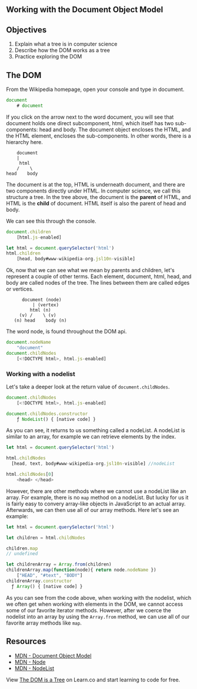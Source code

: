 Working with the Document Object Model
---

## Objectives

1. Explain what a tree is in computer science
2. Describe how the DOM works as a tree
3. Practice exploring the DOM

## The DOM

From the Wikipedia homepage, open your console and type in document.  

```javascript
document
	# document
```

If you click on the arrow next to the word document, you will see that document holds one direct subcomponent, html, which itself has two sub-components: head and body.  The document object encloses the HTML, and the HTML element, encloses the sub-components.  In other words, there is a hierarchy here.   

``` shell
	document
  	|
 	 html
	/    \
head    body
```

The document is at the top, HTML is underneath document, and there are two components directly under HTML.  In computer science, we call this structure a tree.  In the tree above, the document is the **parent** of HTML, and HTML is the **child** of document.  HTML itself is also the parent of head and body.    

We can see this through the console.  

```js
document.children
	[html.js-enabled]

let html = document.querySelector('html')
html.children
	[head, body#www-wikipedia-org.jsl10n-visible]
```

Ok, now that we can see what we mean by parents and children, let's represent a couple of other terms.  Each element, document, html, head, and body are called nodes of the tree.  The lines between them are called edges or vertices.  

``` shell
	  document (node)
		  | (vertex)
         html (n)
     (v) /    \ (v)
   (n) head    body (n)
```

The word node, is found throughout the DOM api.

```javascript
document.nodeName
	"document"
document.childNodes
	[<!DOCTYPE html>, html.js-enabled]
```

### Working with a nodelist

Let's take a deeper look at the return value of `document.childNodes`.  

```js
document.childNodes
	[<!DOCTYPE html>, html.js-enabled]

document.childNodes.constructor
	ƒ NodeList() { [native code] }
```

As you can see, it returns to us something called a nodeList.  A nodeList is similar to an array, for example we can retrieve elements by the index.

```js
let html = document.querySelector('html')

html.childNodes
  [head, text, body#www-wikipedia-org.jsl10n-visible] //nodeList

html.childNodes[0]
	<head> </head>
```

However, there are other methods where we cannot use a nodeList like an array.  For example, there is no `map` method on a nodeList.  But lucky for us it is fairly easy to convery array-like objects in JavaScript to an actual array.  Afterwards, we can then use all of our array methods.  Here let's see an example:

```js
let html = document.querySelector('html')

let children = html.childNodes

children.map
// undefined

let childrenArray = Array.from(children)
childrenArray.map(function(node){ return node.nodeName })
	["HEAD", "#text", "BODY"]
childrenArray.constructor
  ƒ Array() { [native code] }
```

As you can see from the code above, when working with the nodelist, which we often get when working with elements in the DOM, we cannot access some of our favorite iterator methods.  However, after we coerce the nodelist into an array by using the `Array.from` method, we can use all of our favorite array methods like `map`.

## Resources

- [MDN - Document Object Model](https://developer.mozilla.org/en-US/docs/Web/API/Document_Object_Model)
- [MDN - Node](https://developer.mozilla.org/en-US/docs/Web/API/Node)
- [MDN - NodeList](https://developer.mozilla.org/en-US/docs/Web/API/NodeList)

<p class='util--hide'>View <a href='https://learn.co/lessons/the-dom-is-a-tree'>The DOM is a Tree</a> on Learn.co and start learning to code for free.</p>
